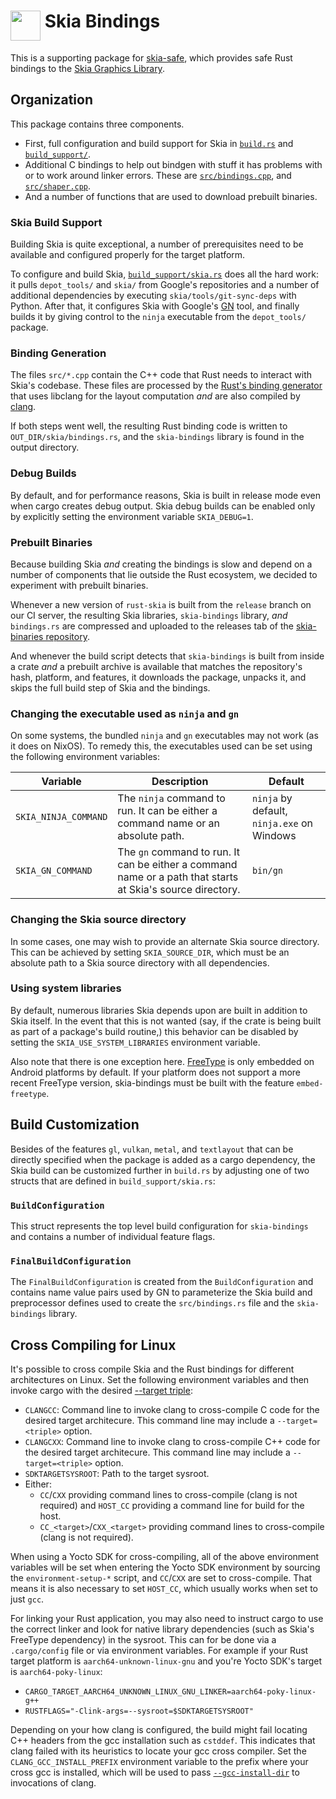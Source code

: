 # <img alt="" width="48" align="top"  src="https://raw.githubusercontent.com/rust-skia/rust-skia/master/artwork/rust-skia-icon_512x512.png"/> Skia Bindings

This is a supporting package for [skia-safe](https://crates.io/crates/skia-safe), which provides safe Rust bindings to the [Skia Graphics Library](https://skia.org/).

## Organization

This package contains three components. 

- First, full configuration and build support for Skia in [`build.rs`](build.rs) and  [`build_support/`](build_support/).
- Additional C bindings to help out bindgen with stuff it has problems with or to work around linker errors. These are [`src/bindings.cpp`](src/bindings.cpp), and [`src/shaper.cpp`](src/shaper.cpp).
- And a number of functions that are used to download prebuilt binaries.

### Skia Build Support

Building Skia is quite exceptional, a number of prerequisites need to be available and configured properly for the target platform.

To configure and build Skia, [`build_support/skia.rs`](build_support/skia.rs) does all the hard work: it pulls `depot_tools/` and `skia/` from Google's repositories and a number of additional dependencies by executing `skia/tools/git-sync-deps` with Python. After that, it configures Skia with Google's [GN](https://gn.googlesource.com/gn/+/refs/heads/master/README.md) tool, and finally builds it by giving control to the `ninja` executable from the `depot_tools/` package.

### Binding Generation

The files `src/*.cpp` contain the C++ code that Rust needs to interact with Skia's codebase. These files are processed by the [Rust's binding generator](<https://github.com/rust-lang/rust-bindgen>) that uses libclang for the layout computation _and_ are also compiled by [clang](https://clang.llvm.org/).

If both steps went well, the resulting Rust binding code is written to `OUT_DIR/skia/bindings.rs`, and the `skia-bindings` library is found in the output directory.

### Debug Builds

By default, and for performance reasons, Skia is built in release mode even when cargo creates debug output. Skia debug builds can be enabled only by explicitly setting the environment variable `SKIA_DEBUG=1`.

### Prebuilt Binaries

Because building Skia _and_ creating the bindings is slow and depend on a number of components that lie outside the Rust ecosystem, we decided to experiment with prebuilt binaries.

Whenever a new version of `rust-skia` is built from the `release` branch on our CI server, the resulting Skia libraries, `skia-bindings` library, _and_ `bindings.rs` are compressed and uploaded to the releases tab of the [skia-binaries repository](<https://github.com/rust-skia/skia-binaries/releases>).

And whenever the build script detects that `skia-bindings` is built from inside a crate _and_ a prebuilt archive is available that matches the repository's hash, platform, and features, it downloads the package, unpacks it, and skips the full build step of Skia and the bindings.

### Changing the executable used as `ninja` and `gn`

On some systems, the bundled `ninja` and `gn` executables may not work (as it does on NixOS). To remedy
this, the executables used can be set using the following environment variables:

| Variable             | Description                                                                                                | Default                                    |
| -------------------- | ---------------------------------------------------------------------------------------------------------- | ------------------------------------------ |
| `SKIA_NINJA_COMMAND` | The `ninja` command to run. It can be either a command name or an absolute path.                           | `ninja` by default, `ninja.exe` on Windows |
| `SKIA_GN_COMMAND`    | The `gn` command to run. It can be either a command name or a path that starts at Skia's source directory. | `bin/gn`                                   |

### Changing the Skia source directory

In some cases, one may wish to provide an alternate Skia source directory.  This can be achieved by
setting `SKIA_SOURCE_DIR`, which must be an absolute path to a Skia source directory with all
dependencies.

### Using system libraries

By default, numerous libraries Skia depends upon are built in addition to Skia itself. In the event that this is not wanted (say, if the crate is being built as part of a package's build routine,) this behavior can be disabled by setting the `SKIA_USE_SYSTEM_LIBRARIES` environment variable.

Also note that there is one exception here. [FreeType](https://freetype.org/) is only embedded on Android platforms by default. If your platform does not support a more recent FreeType version, skia-bindings must be built with the feature `embed-freetype`.

## Build Customization

Besides of the features `gl`, `vulkan`, `metal`, and `textlayout` that can be directly specified when the package is added as a cargo dependency, the Skia build can be customized further in `build.rs` by adjusting one of two structs that are defined in `build_support/skia.rs`:

### `BuildConfiguration`

This struct represents the top level build configuration for `skia-bindings` and contains a number of individual feature flags.

### `FinalBuildConfiguration`

The `FinalBuildConfiguration` is created from the `BuildConfiguration` and contains name value pairs used by GN to parameterize the Skia build and preprocessor defines used to create the `src/bindings.rs` file and the `skia-bindings` library.

## Cross Compiling for Linux

It's possible to cross compile Skia and the Rust bindings for different architectures on Linux. Set the following environment variables and then invoke cargo with the desired [--target triple](https://doc.rust-lang.org/cargo/commands/cargo-build.html#compilation-options):

 * `CLANGCC`: Command line to invoke clang to cross-compile C code for the desired target architecure. This command line may include a `--target=<triple>` option.
 * `CLANGCXX`: Command line to invoke clang to cross-compile C++ code for the desired target architecure. This command line may include a `--target=<triple>` option.
 * `SDKTARGETSYSROOT`: Path to the target sysroot.
 * Either:
   * `CC`/`CXX` providing command lines to cross-compile (clang is not required) and `HOST_CC` providing a command line for build for the host.
   * `CC_<target>`/`CXX_<target>` providing command lines to cross-compile (clang is not required).

 When using a Yocto SDK for cross-compiling, all of the above environment variables will be set when entering the Yocto SDK environment by sourcing the `environment-setup-*` script,
 and `CC`/`CXX` are set to cross-compile. That means it is also necessary to set `HOST_CC`, which usually works when set to just `gcc`.

 For linking your Rust application, you may also need to instruct cargo to use the correct linker and look for native library dependencies (such as Skia's FreeType dependency) in the sysroot. This can for be done via a `.cargo/config` file or via environment variables. For example if your Rust target platform is `aarch64-unknown-linux-gnu` and you're Yocto SDK's target is `aarch64-poky-linux`:

 * `CARGO_TARGET_AARCH64_UNKNOWN_LINUX_GNU_LINKER=aarch64-poky-linux-g++`
 * `RUSTFLAGS="-Clink-args=--sysroot=$SDKTARGETSYSROOT"`

Depending on your how clang is configured, the build might fail locating C++ headers from the gcc installation such as `cstddef`. This indicates that clang
failed with its heuristics to locate your gcc cross compiler. Set the `CLANG_GCC_INSTALL_PREFIX` environment variable to the prefix where your cross gcc is installed,
which will be used to pass [`--gcc-install-dir`](https://clang.llvm.org/docs/ClangCommandLineReference.html#cmdoption-clang-gcc-install-dir) to invocations of clang.
